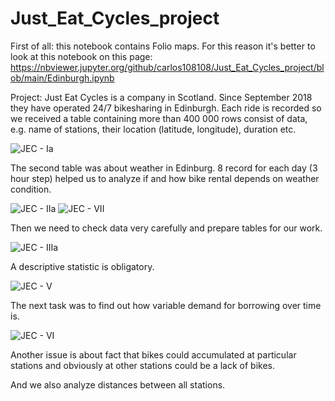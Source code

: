 # Just_Eat_Cycles_project

First of all: this notebook contains Folio maps. For this reason it's better to look at this notebook on this page: https://nbviewer.jupyter.org/github/carlos108108/Just_Eat_Cycles_project/blob/main/Edinburgh.ipynb


Project:
Just Eat Cycles is a company in Scotland. Since September 2018 they have operated 24/7 bikesharing in Edinburgh. Each ride is recorded so we received a table containing more than 400 000 rows consist of data, e.g. name of stations, their location (latitude, longitude), duration etc.



![JEC - Ia](https://user-images.githubusercontent.com/75171974/129173626-8f8cca55-060e-4f65-b4a3-4565d8fba85b.png)



The second table was about weather in Edinburg. 8 record for each day (3 hour step) helped us to analyze if and how bike rental depends on weather condition.



![JEC - IIa](https://user-images.githubusercontent.com/75171974/129174511-59115119-b94f-43da-8ba5-fb212aa4b55d.png)
![JEC - VII](https://user-images.githubusercontent.com/75171974/129175012-1712df8b-1889-4ff2-b2e4-9e660d4fd167.png)



Then we need to check data very carefully and prepare tables for our work.



![JEC - IIIa](https://user-images.githubusercontent.com/75171974/129174783-57a32702-d11d-4f33-ab8a-f3c5fd2b7277.png)



A descriptive statistic is obligatory.



![JEC - V](https://user-images.githubusercontent.com/75171974/129174937-8280cb39-69d9-4592-8713-39c02d310b5e.png)



The next task was to find out how variable demand for borrowing over time is.



![JEC - VI](https://user-images.githubusercontent.com/75171974/129174959-ac31dfc2-bcf8-4481-9002-8fd86fe59b8e.png)





Another issue is about fact that bikes could accumulated at particular stations and obviously at other stations could be a lack of bikes.

And we also analyze distances between all stations.
